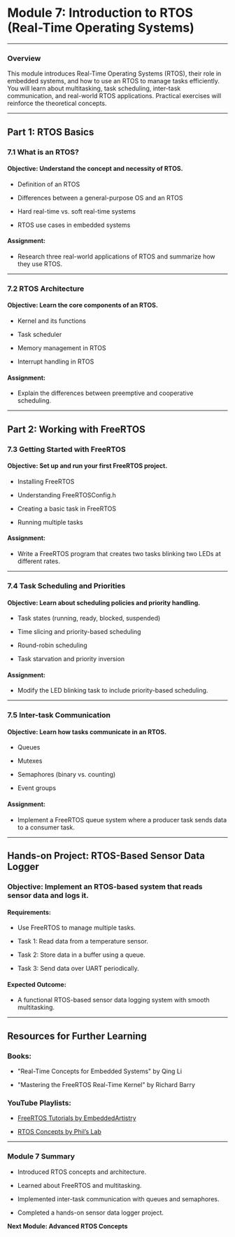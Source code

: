 # Module 7: Introduction to RTOS (Real-Time Operating Systems)

---

### **Overview**

This module introduces Real-Time Operating Systems (RTOS), their role in embedded systems, and how to use an RTOS to manage tasks efficiently. You will learn about multitasking, task scheduling, inter-task communication, and real-world RTOS applications. Practical exercises will reinforce the theoretical concepts.

---

## **Part 1: RTOS Basics**

### **7.1 What is an RTOS?**

#### **Objective:** Understand the concept and necessity of RTOS.

- Definition of an RTOS
    
- Differences between a general-purpose OS and an RTOS
    
- Hard real-time vs. soft real-time systems
    
- RTOS use cases in embedded systems
    

#### **Assignment:**

- Research three real-world applications of RTOS and summarize how they use RTOS.
    

---

### **7.2 RTOS Architecture**

#### **Objective:** Learn the core components of an RTOS.

- Kernel and its functions
    
- Task scheduler
    
- Memory management in RTOS
    
- Interrupt handling in RTOS
    

#### **Assignment:**

- Explain the differences between preemptive and cooperative scheduling.
    

---

## **Part 2: Working with FreeRTOS**

### **7.3 Getting Started with FreeRTOS**

#### **Objective:** Set up and run your first FreeRTOS project.

- Installing FreeRTOS
    
- Understanding FreeRTOSConfig.h
    
- Creating a basic task in FreeRTOS
    
- Running multiple tasks
    

#### **Assignment:**

- Write a FreeRTOS program that creates two tasks blinking two LEDs at different rates.
    

---

### **7.4 Task Scheduling and Priorities**

#### **Objective:** Learn about scheduling policies and priority handling.

- Task states (running, ready, blocked, suspended)
    
- Time slicing and priority-based scheduling
    
- Round-robin scheduling
    
- Task starvation and priority inversion
    

#### **Assignment:**

- Modify the LED blinking task to include priority-based scheduling.
    

---

### **7.5 Inter-task Communication**

#### **Objective:** Learn how tasks communicate in an RTOS.

- Queues
    
- Mutexes
    
- Semaphores (binary vs. counting)
    
- Event groups
    

#### **Assignment:**

- Implement a FreeRTOS queue system where a producer task sends data to a consumer task.
    

---

## **Hands-on Project: RTOS-Based Sensor Data Logger**

### **Objective:** Implement an RTOS-based system that reads sensor data and logs it.

#### **Requirements:**

- Use FreeRTOS to manage multiple tasks.
    
- Task 1: Read data from a temperature sensor.
    
- Task 2: Store data in a buffer using a queue.
    
- Task 3: Send data over UART periodically.
    

#### **Expected Outcome:**

- A functional RTOS-based sensor data logging system with smooth multitasking.
    

---

## **Resources for Further Learning**

### **Books:**

- "Real-Time Concepts for Embedded Systems" by Qing Li
    
- "Mastering the FreeRTOS Real-Time Kernel" by Richard Barry
    

### **YouTube Playlists:**

- [FreeRTOS Tutorials by EmbeddedArtistry](https://www.youtube.com/playlist?list=PLU94OURih-CqQARRYso34Cpl92B9GpP90)
    
- [RTOS Concepts by Phil’s Lab](https://www.youtube.com/playlist?list=PLn1eG6j3PWdeJ_WzU55XnOyzKXBziwbyr)
    

---

### **Module 7 Summary**

- Introduced RTOS concepts and architecture.
    
- Learned about FreeRTOS and multitasking.
    
- Implemented inter-task communication with queues and semaphores.
    
- Completed a hands-on sensor data logger project.
    

**Next Module: Advanced RTOS Concepts**